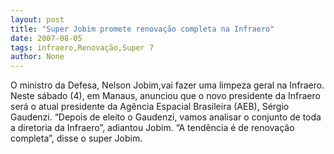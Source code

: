 ```yaml
---
layout: post
title: "Super Jobim promete renovação completa na Infraero"
date: 2007-08-05
tags: infraero,Renovação,Super 7
author: None
---
```

O ministro da Defesa, Nelson Jobim,vai fazer uma limpeza geral na Infraero. Neste s&aacute;bado (4), em Manaus, anunciou que o novo presidente da Infraero ser&aacute; o atual presidente da Ag&ecirc;ncia Espacial Brasileira (AEB), S&eacute;rgio Gaudenzi. 
&ldquo;Depois de eleito o Gaudenzi, vamos analisar o conjunto de toda a diretoria da Infraero&rdquo;, adiantou Jobim. &ldquo;A tend&ecirc;ncia &eacute; de renova&ccedil;&atilde;o completa&rdquo;, disse o super Jobim. 